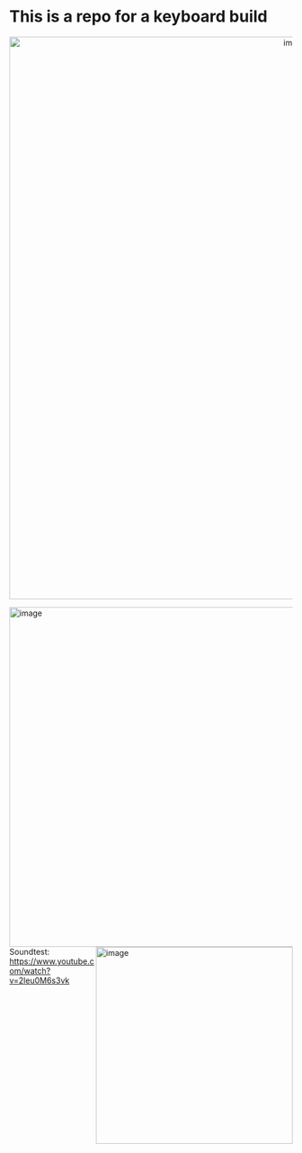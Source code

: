 # This is a repo for a keyboard build

<p align="center">
<img width="1000" alt="image" src="https://github.com/user-attachments/assets/77e7a658-88fe-4579-aeec-d39dfebbb104">
</p>

<img align="left" width="604" alt="image" src="https://github.com/user-attachments/assets/5c0debfe-7025-4a4a-9068-3ed297181fc6">
 

<img align="right" width="350" alt="image" src="https://github.com/user-attachments/assets/e85eab01-a4ce-4159-8365-265e47b777c9">


Soundtest: https://www.youtube.com/watch?v=2leu0M6s3vk
